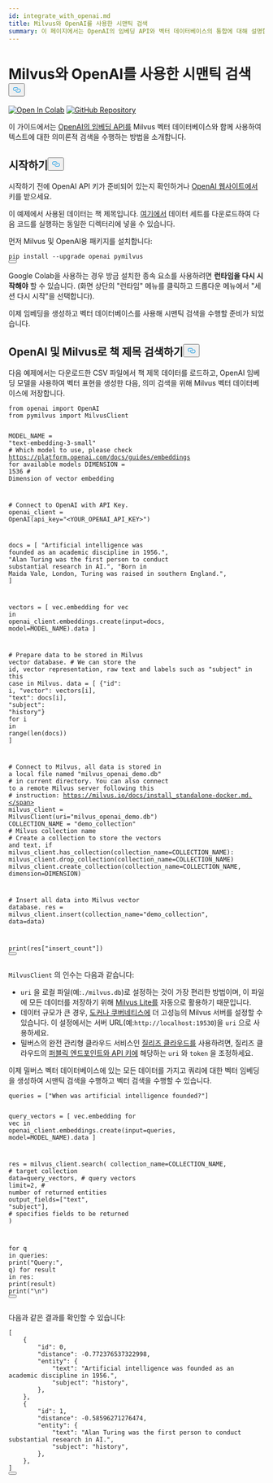 ```yaml
---
id: integrate_with_openai.md
title: Milvus와 OpenAI를 사용한 시맨틱 검색
summary: 이 페이지에서는 OpenAI의 임베딩 API와 벡터 데이터베이스의 통합에 대해 설명합니다.
---
```

<h1 id="Semantic-Search-with-Milvus-and-OpenAI" class="common-anchor-header">Milvus와 OpenAI를 사용한 시맨틱 검색<button data-href="#Semantic-Search-with-Milvus-and-OpenAI" class="anchor-icon" translate="no">
      <svg translate="no"
        aria-hidden="true"
        focusable="false"
        height="20"
        version="1.1"
        viewBox="0 0 16 16"
        width="16"
      >
        <path
          fill="#0092E4"
          fill-rule="evenodd"
          d="M4 9h1v1H4c-1.5 0-3-1.69-3-3.5S2.55 3 4 3h4c1.45 0 3 1.69 3 3.5 0 1.41-.91 2.72-2 3.25V8.59c.58-.45 1-1.27 1-2.09C10 5.22 8.98 4 8 4H4c-.98 0-2 1.22-2 2.5S3 9 4 9zm9-3h-1v1h1c1 0 2 1.22 2 2.5S13.98 12 13 12H9c-.98 0-2-1.22-2-2.5 0-.83.42-1.64 1-2.09V6.25c-1.09.53-2 1.84-2 3.25C6 11.31 7.55 13 9 13h4c1.45 0 3-1.69 3-3.5S14.5 6 13 6z"
        ></path>
      </svg>
    </button></h1><p><a href="https://colab.research.google.com/github/milvus-io/bootcamp/blob/master/bootcamp/tutorials/integration/semantic_search_with_milvus_and_openai.ipynb" target="_parent"><img translate="no" src="https://colab.research.google.com/assets/colab-badge.svg" alt="Open In Colab"/></a>
<a href="https://github.com/milvus-io/bootcamp/blob/master/bootcamp/tutorials/integration/semantic_search_with_milvus_and_openai.ipynb" target="_blank"><img translate="no" src="https://img.shields.io/badge/View%20on%20GitHub-555555?style=flat&logo=github&logoColor=white" alt="GitHub Repository"/></a></p>
<p>이 가이드에서는 <a href="https://platform.openai.com/docs/guides/embeddings">OpenAI의 임베딩 API를</a> Milvus 벡터 데이터베이스와 함께 사용하여 텍스트에 대한 의미론적 검색을 수행하는 방법을 소개합니다.</p>
<h2 id="Getting-started" class="common-anchor-header">시작하기<button data-href="#Getting-started" class="anchor-icon" translate="no">
      <svg translate="no"
        aria-hidden="true"
        focusable="false"
        height="20"
        version="1.1"
        viewBox="0 0 16 16"
        width="16"
      >
        <path
          fill="#0092E4"
          fill-rule="evenodd"
          d="M4 9h1v1H4c-1.5 0-3-1.69-3-3.5S2.55 3 4 3h4c1.45 0 3 1.69 3 3.5 0 1.41-.91 2.72-2 3.25V8.59c.58-.45 1-1.27 1-2.09C10 5.22 8.98 4 8 4H4c-.98 0-2 1.22-2 2.5S3 9 4 9zm9-3h-1v1h1c1 0 2 1.22 2 2.5S13.98 12 13 12H9c-.98 0-2-1.22-2-2.5 0-.83.42-1.64 1-2.09V6.25c-1.09.53-2 1.84-2 3.25C6 11.31 7.55 13 9 13h4c1.45 0 3-1.69 3-3.5S14.5 6 13 6z"
        ></path>
      </svg>
    </button></h2><p>시작하기 전에 OpenAI API 키가 준비되어 있는지 확인하거나 <a href="https://openai.com/index/openai-api/">OpenAI 웹사이트에서</a> 키를 받으세요.</p>
<p>이 예제에서 사용된 데이터는 책 제목입니다. <a href="https://www.kaggle.com/datasets/jealousleopard/goodreadsbooks">여기에서</a> 데이터 세트를 다운로드하여 다음 코드를 실행하는 동일한 디렉터리에 넣을 수 있습니다.</p>
<p>먼저 Milvus 및 OpenAI용 패키지를 설치합니다:</p>
<pre><code translate="no" class="language-shell">pip install --upgrade openai pymilvus
<button class="copy-code-btn"></button></code></pre>
<div class="alert note">
<p>Google Colab을 사용하는 경우 방금 설치한 종속 요소를 사용하려면 <strong>런타임을 다시 시작해야</strong> 할 수 있습니다. (화면 상단의 "런타임" 메뉴를 클릭하고 드롭다운 메뉴에서 "세션 다시 시작"을 선택합니다).</p>
</div>
<p>이제 임베딩을 생성하고 벡터 데이터베이스를 사용해 시맨틱 검색을 수행할 준비가 되었습니다.</p>
<h2 id="Searching-book-titles-with-OpenAI--Milvus" class="common-anchor-header">OpenAI 및 Milvus로 책 제목 검색하기<button data-href="#Searching-book-titles-with-OpenAI--Milvus" class="anchor-icon" translate="no">
      <svg translate="no"
        aria-hidden="true"
        focusable="false"
        height="20"
        version="1.1"
        viewBox="0 0 16 16"
        width="16"
      >
        <path
          fill="#0092E4"
          fill-rule="evenodd"
          d="M4 9h1v1H4c-1.5 0-3-1.69-3-3.5S2.55 3 4 3h4c1.45 0 3 1.69 3 3.5 0 1.41-.91 2.72-2 3.25V8.59c.58-.45 1-1.27 1-2.09C10 5.22 8.98 4 8 4H4c-.98 0-2 1.22-2 2.5S3 9 4 9zm9-3h-1v1h1c1 0 2 1.22 2 2.5S13.98 12 13 12H9c-.98 0-2-1.22-2-2.5 0-.83.42-1.64 1-2.09V6.25c-1.09.53-2 1.84-2 3.25C6 11.31 7.55 13 9 13h4c1.45 0 3-1.69 3-3.5S14.5 6 13 6z"
        ></path>
      </svg>
    </button></h2><p>다음 예제에서는 다운로드한 CSV 파일에서 책 제목 데이터를 로드하고, OpenAI 임베딩 모델을 사용하여 벡터 표현을 생성한 다음, 의미 검색을 위해 Milvus 벡터 데이터베이스에 저장합니다.</p>
<pre><code translate="no" class="language-python"><span class="hljs-keyword">from</span> openai <span class="hljs-keyword">import</span> OpenAI
<span class="hljs-keyword">from</span> pymilvus <span class="hljs-keyword">import</span> MilvusClient

MODEL_NAME = <span class="hljs-string">&quot;text-embedding-3-small&quot;</span>  <span class="hljs-comment"># Which model to use, please check https://platform.openai.com/docs/guides/embeddings for available models</span>
DIMENSION = <span class="hljs-number">1536</span>  <span class="hljs-comment"># Dimension of vector embedding</span>

<span class="hljs-comment"># Connect to OpenAI with API Key.</span>
openai_client = OpenAI(api_key=<span class="hljs-string">&quot;&lt;YOUR_OPENAI_API_KEY&gt;&quot;</span>)

docs = [
    <span class="hljs-string">&quot;Artificial intelligence was founded as an academic discipline in 1956.&quot;</span>,
    <span class="hljs-string">&quot;Alan Turing was the first person to conduct substantial research in AI.&quot;</span>,
    <span class="hljs-string">&quot;Born in Maida Vale, London, Turing was raised in southern England.&quot;</span>,
]

vectors = [
    vec.embedding
    <span class="hljs-keyword">for</span> vec <span class="hljs-keyword">in</span> openai_client.embeddings.create(<span class="hljs-built_in">input</span>=docs, model=MODEL_NAME).data
]

<span class="hljs-comment"># Prepare data to be stored in Milvus vector database.</span>
<span class="hljs-comment"># We can store the id, vector representation, raw text and labels such as &quot;subject&quot; in this case in Milvus.</span>
data = [
    {<span class="hljs-string">&quot;id&quot;</span>: i, <span class="hljs-string">&quot;vector&quot;</span>: vectors[i], <span class="hljs-string">&quot;text&quot;</span>: docs[i], <span class="hljs-string">&quot;subject&quot;</span>: <span class="hljs-string">&quot;history&quot;</span>}
    <span class="hljs-keyword">for</span> i <span class="hljs-keyword">in</span> <span class="hljs-built_in">range</span>(<span class="hljs-built_in">len</span>(docs))
]


<span class="hljs-comment"># Connect to Milvus, all data is stored in a local file named &quot;milvus_openai_demo.db&quot;</span>
<span class="hljs-comment"># in current directory. You can also connect to a remote Milvus server following this</span>
<span class="hljs-comment"># instruction: https://milvus.io/docs/install_standalone-docker.md.</span>
milvus_client = MilvusClient(uri=<span class="hljs-string">&quot;milvus_openai_demo.db&quot;</span>)
COLLECTION_NAME = <span class="hljs-string">&quot;demo_collection&quot;</span>  <span class="hljs-comment"># Milvus collection name</span>
<span class="hljs-comment"># Create a collection to store the vectors and text.</span>
<span class="hljs-keyword">if</span> milvus_client.has_collection(collection_name=COLLECTION_NAME):
    milvus_client.drop_collection(collection_name=COLLECTION_NAME)
milvus_client.create_collection(collection_name=COLLECTION_NAME, dimension=DIMENSION)

<span class="hljs-comment"># Insert all data into Milvus vector database.</span>
res = milvus_client.insert(collection_name=<span class="hljs-string">&quot;demo_collection&quot;</span>, data=data)

<span class="hljs-built_in">print</span>(res[<span class="hljs-string">&quot;insert_count&quot;</span>])
<button class="copy-code-btn"></button></code></pre>
<div class="alert note">
<p><code translate="no">MilvusClient</code> 의 인수는 다음과 같습니다:</p>
<ul>
<li><code translate="no">uri</code> 을 로컬 파일(예:<code translate="no">./milvus.db</code>)로 설정하는 것이 가장 편리한 방법이며, 이 파일에 모든 데이터를 저장하기 위해 <a href="https://milvus.io/docs/milvus_lite.md">Milvus Lite를</a> 자동으로 활용하기 때문입니다.</li>
<li>데이터 규모가 큰 경우, <a href="https://milvus.io/docs/quickstart.md">도커나 쿠버네티스에</a> 더 고성능의 Milvus 서버를 설정할 수 있습니다. 이 설정에서는 서버 URL(예:<code translate="no">http://localhost:19530</code>)을 <code translate="no">uri</code> 으로 사용하세요.</li>
<li>밀버스의 완전 관리형 클라우드 서비스인 <a href="https://zilliz.com/cloud">질리즈 클라우드를</a> 사용하려면, 질리즈 클라우드의 <a href="https://docs.zilliz.com/docs/on-zilliz-cloud-console#free-cluster-details">퍼블릭 엔드포인트와 API 키에</a> 해당하는 <code translate="no">uri</code> 와 <code translate="no">token</code> 을 조정하세요.</li>
</ul>
</div>
<p>이제 밀버스 벡터 데이터베이스에 있는 모든 데이터를 가지고 쿼리에 대한 벡터 임베딩을 생성하여 시맨틱 검색을 수행하고 벡터 검색을 수행할 수 있습니다.</p>
<pre><code translate="no" class="language-python">queries = [<span class="hljs-string">&quot;When was artificial intelligence founded?&quot;</span>]

query_vectors = [
    vec.embedding
    <span class="hljs-keyword">for</span> vec <span class="hljs-keyword">in</span> openai_client.embeddings.create(<span class="hljs-built_in">input</span>=queries, model=MODEL_NAME).data
]

res = milvus_client.search(
    collection_name=COLLECTION_NAME,  <span class="hljs-comment"># target collection</span>
    data=query_vectors,  <span class="hljs-comment"># query vectors</span>
    limit=<span class="hljs-number">2</span>,  <span class="hljs-comment"># number of returned entities</span>
    output_fields=[<span class="hljs-string">&quot;text&quot;</span>, <span class="hljs-string">&quot;subject&quot;</span>],  <span class="hljs-comment"># specifies fields to be returned</span>
)

<span class="hljs-keyword">for</span> q <span class="hljs-keyword">in</span> queries:
    <span class="hljs-built_in">print</span>(<span class="hljs-string">&quot;Query:&quot;</span>, q)
    <span class="hljs-keyword">for</span> result <span class="hljs-keyword">in</span> res:
        <span class="hljs-built_in">print</span>(result)
    <span class="hljs-built_in">print</span>(<span class="hljs-string">&quot;\n&quot;</span>)
<button class="copy-code-btn"></button></code></pre>
<p>다음과 같은 결과를 확인할 수 있습니다:</p>
<pre><code translate="no" class="language-python">[
    {
        <span class="hljs-string">&quot;id&quot;</span>: <span class="hljs-number">0</span>,
        <span class="hljs-string">&quot;distance&quot;</span>: -<span class="hljs-number">0.772376537322998</span>,
        <span class="hljs-string">&quot;entity&quot;</span>: {
            <span class="hljs-string">&quot;text&quot;</span>: <span class="hljs-string">&quot;Artificial intelligence was founded as an academic discipline in 1956.&quot;</span>,
            <span class="hljs-string">&quot;subject&quot;</span>: <span class="hljs-string">&quot;history&quot;</span>,
        },
    },
    {
        <span class="hljs-string">&quot;id&quot;</span>: <span class="hljs-number">1</span>,
        <span class="hljs-string">&quot;distance&quot;</span>: -<span class="hljs-number">0.58596271276474</span>,
        <span class="hljs-string">&quot;entity&quot;</span>: {
            <span class="hljs-string">&quot;text&quot;</span>: <span class="hljs-string">&quot;Alan Turing was the first person to conduct substantial research in AI.&quot;</span>,
            <span class="hljs-string">&quot;subject&quot;</span>: <span class="hljs-string">&quot;history&quot;</span>,
        },
    },
]
<button class="copy-code-btn"></button></code></pre>
